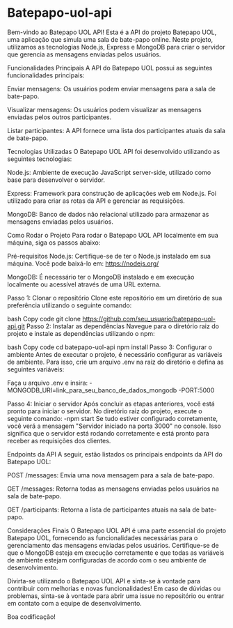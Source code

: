 # Batepapo-uol-api
Bem-vindo ao Batepapo UOL API! Esta é a API do projeto Batepapo UOL, uma aplicação que simula uma sala de bate-papo online. Neste projeto, utilizamos as tecnologias Node.js, Express e MongoDB para criar o servidor que gerencia as mensagens enviadas pelos usuários.

Funcionalidades Principais
A API do Batepapo UOL possui as seguintes funcionalidades principais:

Enviar mensagens: Os usuários podem enviar mensagens para a sala de bate-papo.

Visualizar mensagens: Os usuários podem visualizar as mensagens enviadas pelos outros participantes.

Listar participantes: A API fornece uma lista dos participantes atuais da sala de bate-papo.

Tecnologias Utilizadas
O Batepapo UOL API foi desenvolvido utilizando as seguintes tecnologias:

Node.js: Ambiente de execução JavaScript server-side, utilizado como base para desenvolver o servidor.

Express: Framework para construção de aplicações web em Node.js. Foi utilizado para criar as rotas da API e gerenciar as requisições.

MongoDB: Banco de dados não relacional utilizado para armazenar as mensagens enviadas pelos usuários.

Como Rodar o Projeto
Para rodar o Batepapo UOL API localmente em sua máquina, siga os passos abaixo:

Pré-requisitos
Node.js: Certifique-se de ter o Node.js instalado em sua máquina. Você pode baixá-lo em: https://nodejs.org/

MongoDB: É necessário ter o MongoDB instalado e em execução localmente ou acessível através de uma URL externa.

Passo 1: Clonar o repositório
Clone este repositório em um diretório de sua preferência utilizando o seguinte comando:

bash
Copy code
git clone https://github.com/seu_usuario/batepapo-uol-api.git
Passo 2: Instalar as dependências
Navegue para o diretório raiz do projeto e instale as dependências utilizando o npm:

bash
Copy code
cd batepapo-uol-api
npm install
Passo 3: Configurar o ambiente
Antes de executar o projeto, é necessário configurar as variáveis de ambiente. Para isso, crie um arquivo .env na raiz do diretório e defina as seguintes variáveis:

Faça u  arquivo .env e insira:
 -MONGODB_URI=link_para_seu_banco_de_dados_mongodb
 -PORT:5000

Passo 4: Iniciar o servidor
Após concluir as etapas anteriores, você está pronto para iniciar o servidor. No diretório raiz do projeto, execute o seguinte comando:
 -npm start
Se tudo estiver configurado corretamente, você verá a mensagem "Servidor iniciado na porta 3000" no console. Isso significa que o servidor está rodando corretamente e está pronto para receber as requisições dos clientes.

Endpoints da API
A seguir, estão listados os principais endpoints da API do Batepapo UOL:

POST /messages: Envia uma nova mensagem para a sala de bate-papo.

GET /messages: Retorna todas as mensagens enviadas pelos usuários na sala de bate-papo.

GET /participants: Retorna a lista de participantes atuais na sala de bate-papo.

Considerações Finais
O Batepapo UOL API é uma parte essencial do projeto Batepapo UOL, fornecendo as funcionalidades necessárias para o gerenciamento das mensagens enviadas pelos usuários. Certifique-se de que o MongoDB esteja em execução corretamente e que todas as variáveis de ambiente estejam configuradas de acordo com o seu ambiente de desenvolvimento.

Divirta-se utilizando o Batepapo UOL API e sinta-se à vontade para contribuir com melhorias e novas funcionalidades! Em caso de dúvidas ou problemas, sinta-se à vontade para abrir uma issue no repositório ou entrar em contato com a equipe de desenvolvimento.

Boa codificação!
